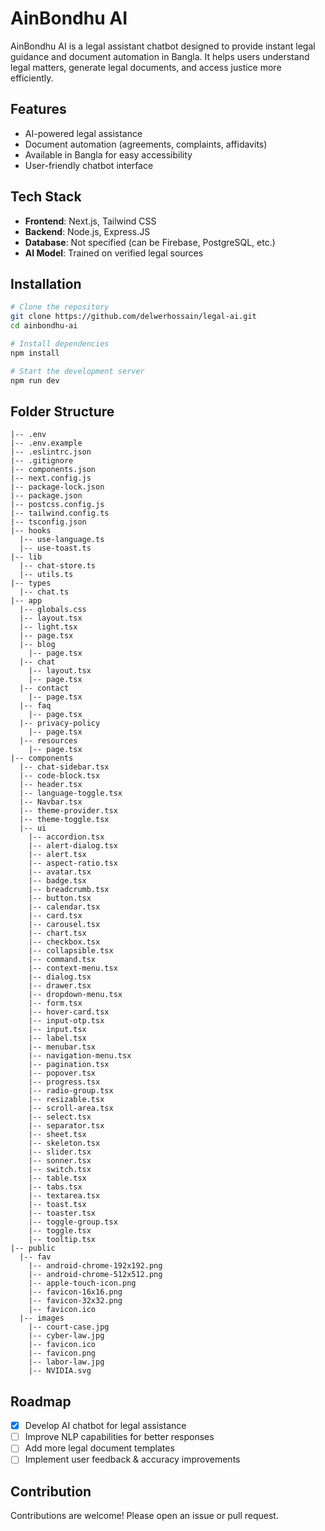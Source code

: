 # AinBondhu AI

AinBondhu AI is a legal assistant chatbot designed to provide instant legal guidance and document automation in Bangla. It helps users understand legal matters, generate legal documents, and access justice more efficiently.

## Features
- AI-powered legal assistance
- Document automation (agreements, complaints, affidavits)
- Available in Bangla for easy accessibility
- User-friendly chatbot interface

## Tech Stack
- **Frontend**: Next.js, Tailwind CSS
- **Backend**: Node.js, Express.JS
- **Database**: Not specified (can be Firebase, PostgreSQL, etc.)
- **AI Model**: Trained on verified legal sources

## Installation
```sh
# Clone the repository
git clone https://github.com/delwerhossain/legal-ai.git
cd ainbondhu-ai

# Install dependencies
npm install

# Start the development server
npm run dev
```

## Folder Structure
```
|-- .env
|-- .env.example
|-- .eslintrc.json
|-- .gitignore
|-- components.json
|-- next.config.js
|-- package-lock.json
|-- package.json
|-- postcss.config.js
|-- tailwind.config.ts
|-- tsconfig.json
|-- hooks
  |-- use-language.ts
  |-- use-toast.ts
|-- lib
  |-- chat-store.ts
  |-- utils.ts
|-- types
  |-- chat.ts
|-- app
  |-- globals.css
  |-- layout.tsx
  |-- light.tsx
  |-- page.tsx
  |-- blog
    |-- page.tsx
  |-- chat
    |-- layout.tsx
    |-- page.tsx
  |-- contact
    |-- page.tsx
  |-- faq
    |-- page.tsx
  |-- privacy-policy
    |-- page.tsx
  |-- resources
    |-- page.tsx
|-- components
  |-- chat-sidebar.tsx
  |-- code-block.tsx
  |-- header.tsx
  |-- language-toggle.tsx
  |-- Navbar.tsx
  |-- theme-provider.tsx
  |-- theme-toggle.tsx
  |-- ui
    |-- accordion.tsx
    |-- alert-dialog.tsx
    |-- alert.tsx
    |-- aspect-ratio.tsx
    |-- avatar.tsx
    |-- badge.tsx
    |-- breadcrumb.tsx
    |-- button.tsx
    |-- calendar.tsx
    |-- card.tsx
    |-- carousel.tsx
    |-- chart.tsx
    |-- checkbox.tsx
    |-- collapsible.tsx
    |-- command.tsx
    |-- context-menu.tsx
    |-- dialog.tsx
    |-- drawer.tsx
    |-- dropdown-menu.tsx
    |-- form.tsx
    |-- hover-card.tsx
    |-- input-otp.tsx
    |-- input.tsx
    |-- label.tsx
    |-- menubar.tsx
    |-- navigation-menu.tsx
    |-- pagination.tsx
    |-- popover.tsx
    |-- progress.tsx
    |-- radio-group.tsx
    |-- resizable.tsx
    |-- scroll-area.tsx
    |-- select.tsx
    |-- separator.tsx
    |-- sheet.tsx
    |-- skeleton.tsx
    |-- slider.tsx
    |-- sonner.tsx
    |-- switch.tsx
    |-- table.tsx
    |-- tabs.tsx
    |-- textarea.tsx
    |-- toast.tsx
    |-- toaster.tsx
    |-- toggle-group.tsx
    |-- toggle.tsx
    |-- tooltip.tsx
|-- public
  |-- fav
    |-- android-chrome-192x192.png
    |-- android-chrome-512x512.png
    |-- apple-touch-icon.png
    |-- favicon-16x16.png
    |-- favicon-32x32.png
    |-- favicon.ico
  |-- images
    |-- court-case.jpg
    |-- cyber-law.jpg
    |-- favicon.ico
    |-- favicon.png
    |-- labor-law.jpg
    |-- NVIDIA.svg
```

## Roadmap
- [x] Develop AI chatbot for legal assistance
- [ ] Improve NLP capabilities for better responses
- [ ] Add more legal document templates
- [ ] Implement user feedback & accuracy improvements

## Contribution
Contributions are welcome! Please open an issue or pull request.



